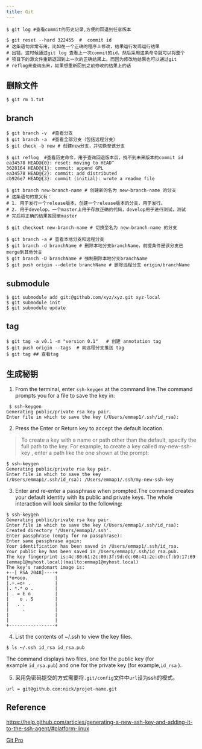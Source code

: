```yaml
---
title: Git
---
```



```
$ git log #查看commit的历史记录,方便的回退到任意版本
```

```
$ git reset --hard 322455  #  commit id
# 这条语句非常有用，比如在一个正确的程序上修改，结果运行发现运行结果
# 出错，这时候通过git log 查看上一次commit的id，然后采用这条命令就可以将整个
# 项目下的源文件重新退回到上一次的正确结果上。而因为修改地结果也可以通过git
# reflog来查询出来，如果想重新回到之前修改的结果上的话
```

## 删除文件
```
$ git rm 1.txt
```
## branch

```
$ git branch -v  #查看分支
$ git branch -a  #查看全部分支（包括远程分支）
$ git check -b new # 创建new分支，并切换至该分支
```
```
$ git reflog  #查看历史命令，用于查询回退版本后，找不到未来版本的commit id
ea34578 HEAD@{0}: reset: moving to HEAD^
3628164 HEAD@{1}: commit: append GPL
ea34578 HEAD@{2}: commit: add distributed
cb926e7 HEAD@{3}: commit (initial): wrote a readme file
```

```
$ git branch new-branch-name # 创建新的名为 new-branch-name 的分支
# 这条语句的意义有：
# 1. 用于发行一个release版本，创建一个release版本的分支，用于发行。
# 2. 用于develop，一个master上用于存放正确的代码，develop用于进行测试，测试
# 完后将正确的结果推回至master

```
```
$ git checkout new-branch-name # 切换至名为 new-branch-name 的分支
```
```
$ git branch -a # 查看本地分支和远程分支
$ git branch -d branchName # 删除本地分支branchName，前提条件是该分支已merge到其他分支
$ git branch -D branchName # 强制删除本地分支branchName
$ git push origin --delete branchName # 删除远程分支 origin/branchName
```

## submodule
```
$ git submodule add git:@github.com/xyz/xyz.git xyz-local
$ git submodule init
$ git submodule update
```

## tag
```
$ git tag -a v0.1 -m "version 0.1"   # 创建 annotation tag
$ git push origin --tags  # 向远程分支推送 tag
$ git tag ## 查看tag
```

## 生成秘钥

1. From the terminal, enter `ssh-keygen` at the command line.The command prompts you for a file to save the key in:
```
 $ ssh-keygen 
Generating public/private rsa key pair.
Enter file in which to save the key (/Users/emmap1/.ssh/id_rsa):
```
2. Press the Enter or Return key to accept the default location.

> To create a key with a name or path other than the default, specify the full path to the key. For example, to create a key called my-new-ssh-key
, enter a path like the one shown at the prompt:
```
$ ssh-keygen 
Generating public/private rsa key pair.
Enter file in which to save the key (/Users/emmap1/.ssh/id_rsa): /Users/emmap1/.ssh/my-new-ssh-key
```


3. Enter and re-enter a passphrase when prompted.The command creates your default identity with its public and private keys. The whole interaction will look similar to the following:
```
$ ssh-keygen 
Generating public/private rsa key pair.
Enter file in which to save the key (/Users/emmap1/.ssh/id_rsa):
Created directory '/Users/emmap1/.ssh'.
Enter passphrase (empty for no passphrase):
Enter same passphrase again:
Your identification has been saved in /Users/emmap1/.ssh/id_rsa.
Your public key has been saved in /Users/emmap1/.ssh/id_rsa.pub.
The key fingerprint is:4c:80:61:2c:00:3f:9d:dc:08:41:2e:c0:cf:b9:17:69
[emmap1@myhost.local](mailto:emmap1@myhost.local) 
The key's randomart image is:
+--[ RSA 2048]----+
|*o+ooo.          |
|.+.=o+ .         |
|. *.* o .        |
| . = E o         |
|    o . S        |
|   . .           |
|     .           |
|                 |
|                 |
+-----------------+
```
4. List the contents of ~/.ssh to view the key files.
```
$ ls ~/.ssh id_rsa id_rsa.pub
```
The command displays two files, one for the public key (for example `id_rsa.pub`) and one for the private key (for example,`id_rsa`
).

5. 采用免密码提交的方式需要将`.git/config`文件中`url`设为ssh的模式。
```
url = git@github.com:nick/projet-name.git
```

## Reference
https://help.github.com/articles/generating-a-new-ssh-key-and-adding-it-to-the-ssh-agent/#platform-linux

[Git Pro](https://git-scm.com/book/en/v2)



